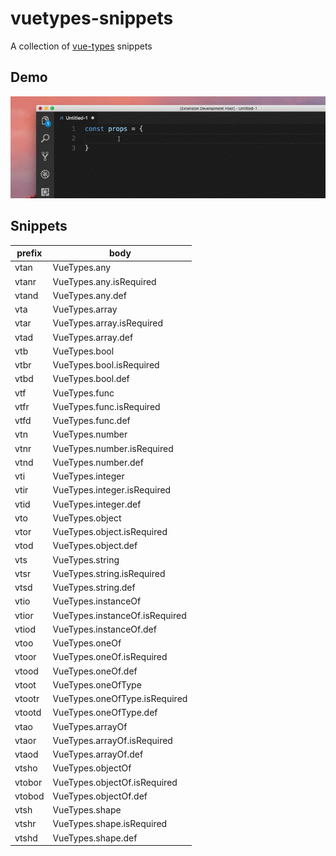 # vuetypes-snippets

A collection of [vue-types](https://www.npmjs.com/package/vue-types) snippets

## Demo

![Demo](images/demo.gif)

## Snippets
|prefix|body|
|---|---|
|vtan|VueTypes.any|
|vtanr|VueTypes.any.isRequired|
|vtand|VueTypes.any.def|
|vta|VueTypes.array|
|vtar|VueTypes.array.isRequired|
|vtad|VueTypes.array.def|
|vtb|VueTypes.bool|
|vtbr|VueTypes.bool.isRequired|
|vtbd|VueTypes.bool.def|
|vtf|VueTypes.func|
|vtfr|VueTypes.func.isRequired|
|vtfd|VueTypes.func.def|
|vtn|VueTypes.number|
|vtnr|VueTypes.number.isRequired|
|vtnd|VueTypes.number.def|
|vti|VueTypes.integer|
|vtir|VueTypes.integer.isRequired|
|vtid|VueTypes.integer.def|
|vto|VueTypes.object|
|vtor|VueTypes.object.isRequired|
|vtod|VueTypes.object.def|
|vts|VueTypes.string|
|vtsr|VueTypes.string.isRequired|
|vtsd|VueTypes.string.def|
|vtio|VueTypes.instanceOf|
|vtior|VueTypes.instanceOf.isRequired|
|vtiod|VueTypes.instanceOf.def|
|vtoo|VueTypes.oneOf|
|vtoor|VueTypes.oneOf.isRequired|
|vtood|VueTypes.oneOf.def|
|vtoot|VueTypes.oneOfType|
|vtootr|VueTypes.oneOfType.isRequired|
|vtootd|VueTypes.oneOfType.def|
|vtao|VueTypes.arrayOf|
|vtaor|VueTypes.arrayOf.isRequired|
|vtaod|VueTypes.arrayOf.def|
|vtsho|VueTypes.objectOf|
|vtobor|VueTypes.objectOf.isRequired|
|vtobod|VueTypes.objectOf.def|
|vtsh|VueTypes.shape|
|vtshr|VueTypes.shape.isRequired|
|vtshd|VueTypes.shape.def|
